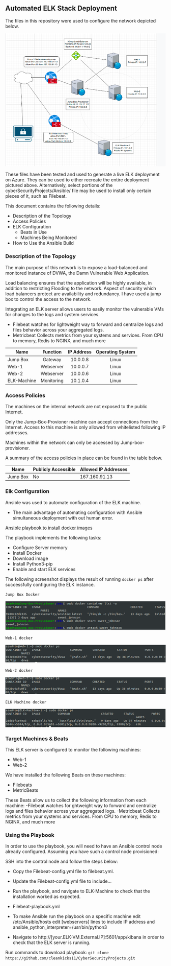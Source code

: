 ## Automated ELK Stack Deployment

The files in this repository were used to configure the network depicted below.

![](https://github.com/cleankicks11/CyberSecurityProjects/blob/main/Diagrams/Azure-Security-Lab.png "Azure Security Lab")

These files have been tested and used to generate a live ELK deployment on Azure. They can be used to either recreate the entire deployment pictured above. Alternatively, select portions of the cyberSecurityProjects/Ansible/ file may be used to install only certain pieces of it, such as Filebeat.

This document contains the following details:
- Description of the Topology
- Access Policies
- ELK Configuration
  - Beats in Use
  - Machines Being Monitored
- How to Use the Ansible Build


### Description of the Topology

The main purpose of this network is to expose a load-balanced and monitored instance of DVWA, the Damn Vulnerable Web Application.

Load balancing ensures that the application will be highly avaiiable, in addition to restricting Flooding to the network.
Aspect of security which load balancers protect are availability and redundancy. I have used a jump box to control the access to the network.

Integrating an ELK server allows users to easily monitor the vulnerable VMs for changes to the logs and system services.
- Filebeat watches for lightweight way to forward and centralize logs and files behavior across your aggregated logs.
- Metricbeat Collects metrics from your systems and services. From CPU to memory, Redis to NGINX, and much more


| Name       | Function  | IP Address | Operating System |
|------------|:-----------:|:------------:|:------------------:|
| Jump Box   | Gateway   | 10.0.0.8   | Linux            |
| Web-1      |Webserver  | 10.0.0.7   | Linux            |
| Web-2      |Webserver  | 10.0.0.6   | Linux            |
| ELK-Machine|Monitoring | 10.1.0.4   | Linux            |

### Access Policies

The machines on the internal network are not exposed to the public Internet. 

Only the Jump-Box-Provioner machine can accept connections from the Internet. Access to this machine is only allowed from whitelisted following IP addresses.

Machines within the network can only be accessed by Jump-box-provisioner.

A summary of the access policies in place can be found in the table below.

| Name     | Publicly Accessible | Allowed IP Addresses |
|----------|---------------------|----------------------|
| Jump Box | No                  | 167.160.91.13        |


### Elk Configuration

Ansible was used to automate configuration of the ELK machine.
- The main advantage of automating configuration with Ansible simultaneous deployment with out human error.

[Ansible playbook to install docker images](https://github.com/cleankicks11/CyberSecurityProjects/blob/main/Ansible/docker/Install-docker-vm.yml)

The playbook implements the following tasks:
- Configure Server memory
- Install Docker
- Download image 
- Install Python3-pip
- Enable and start ELK services

The following screenshot displays the result of running `docker ps` after successfully configuring the ELK instance.

```
Jump Box Docker
```
![](https://github.com/cleankicks11/CyberSecurityProjects/blob/main/Ansible/images/Jump-Box-Docker-List.png "Jump box Docker")

```
Web-1 docker
```
![](https://github.com/cleankicks11/CyberSecurityProjects/blob/main/Ansible/images/Web-1-docker-ps.png "Web-1 docker")

```
Web-2 docker
```
![](https://github.com/cleankicks11/CyberSecurityProjects/blob/main/Ansible/images/Web-2-docker-ps.png "Web-2 docker")

```
ELK Machine docker
```
![](https://github.com/cleankicks11/CyberSecurityProjects/blob/main/Ansible/images/ELK-docker-ps.png "ELK Machine docker")

### Target Machines & Beats
This ELK server is configured to monitor the following machines:
- Web-1
- Web-2

We have installed the following Beats on these machines:
- Filebeats
- MetricBeats

These Beats allow us to collect the following information from each machine:
-Filebeat watches for ghtweight way to forward and centralize logs and files behavior across your aggregated logs.
-Metricbeat Collects metrics from your systems and services. From CPU to memory, Redis to NGINX, and much more

### Using the Playbook
In order to use the playbook, you will need to have an Ansible control node already configured. Assuming you have such a control node provisioned: 

SSH into the control node and follow the steps below:
- Copy the Filebeat-config.yml file to filebeat.yml.
- Update the Filebeat-config.yml file to include...
- Run the playbook, and navigate to ELK-Machine to check that the installation worked as expected.

- Filebeat-playbook.yml
- To make Ansible run the playbook on a specific machine edit /etc/Ansible/hosts edit [webservers] lines to include IP address and ansible_python_interpreter=/usr/bin/python3
- Navigate to  http://[your.ELK-VM.External.IP]:5601/app/kibana in order to check that the ELK server is running.

Run commands to download playbook: `git clone https://github.com/cleankicks11/CyberSecurityProjects.git`

